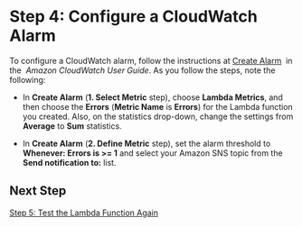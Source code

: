 # Step 4: Configure a CloudWatch Alarm<a name="tutorial-scheduled-events-create-alarm"></a>

To configure a CloudWatch alarm, follow the instructions at [Create Alarm](http://docs.aws.amazon.com/AmazonCloudWatch/latest/DeveloperGuide/ConsoleAlarms.html)  in the  *Amazon CloudWatch User Guide*\. As you follow the steps, note the following:

+ In **Create Alarm** \(**1\. Select Metric** step\), choose **Lambda Metrics**, and then choose the **Errors** \(**Metric Name** is **Errors**\) for the Lambda function you created\. Also, on the statistics drop\-down, change the settings from **Average** to **Sum** statistics\.

+ In **Create Alarm** \(**2\. Define Metric** step\), set the alarm threshold to **Whenever: Errors is >= 1** and select your Amazon SNS topic from the **Send notification to:** list\.

## Next Step<a name="wt-scheduledevents4-next-step"></a>

[Step 5: Test the Lambda Function Again](tutorial-scheduled-events-test-function-again.md)